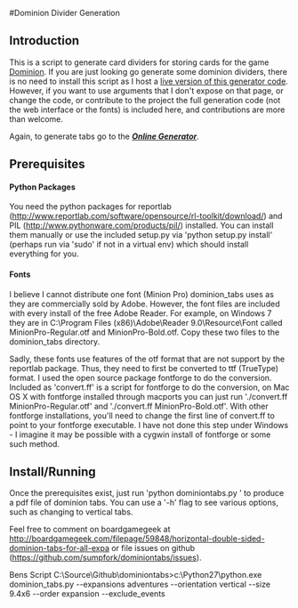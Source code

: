 #Dominion Divider Generation

## Introduction
 
This is a script to generate card dividers for storing cards for the game [Dominion](https://boardgamegeek.com/boardgame/36218/dominion). If you are just looking go generate some dominion dividers, there is no need to install this script as I host a [live version of this generator code](http://domtabs.sandflea.org). However, if you want to use arguments that I don't expose on that page, or change the code, or contribute to the project the full generation code (not the web interface or the fonts) is included here, and contributions are more than welcome.

Again, to generate tabs go to the ***[Online Generator](http://domtabs.sandflea.org)***.

## Prerequisites

#### Python Packages
You need the python packages for reportlab (http://www.reportlab.com/software/opensource/rl-toolkit/download/) and PIL (http://www.pythonware.com/products/pil/) installed. You can install them manually or use the included setup.py via 'python setup.py install' (perhaps run via 'sudo' if not in a virtual env) which should install everything for you.

#### Fonts
I believe I cannot distribute one font (Minion Pro) dominion\_tabs uses as they are commercially sold by Adobe. However, the font files are included with every install of the free Adobe Reader. For example, on Windows 7 they are in C:\Program Files (x86)\Adobe\Reader 9.0\Resource\Font called MinionPro-Regular.otf and MinionPro-Bold.otf. Copy these two files to the dominion_tabs directory.

Sadly, these fonts use features of the otf format that are not support by the reportlab package. Thus, they need to first be converted to ttf (TrueType) format. I used the open source package fontforge to do the conversion. Included as 'convert.ff' is a script for fontforge to do the conversion, on Mac OS X with fontforge installed through macports you can just run './convert.ff MinionPro-Regular.otf' and './convert.ff MinionPro-Bold.otf'. With other fontforge installations, you'll need to change the first line of convert.ff to point to your fontforge executable. I have not done this step under Windows - I imagine it may be possible with a cygwin install of fontforge or some such method.

## Install/Running
Once the prerequisites exist, just run 'python dominiontabs.py <outfile>' to produce a pdf file of dominion tabs. You can use a '-h' flag to see various options, such as changing to vertical tabs.

Feel free to comment on boardgamegeek at <http://boardgamegeek.com/filepage/59848/horizontal-double-sided-dominion-tabs-for-all-expa> or file issues on github (<https://github.com/sumpfork/dominiontabs/issues>).

Bens Script
C:\Source\Github\dominiontabs>c:\Python27\python.exe dominion_tabs.py --expansions adventures --orientation vertical --size 9.4x6 --order expansion --exclude_events